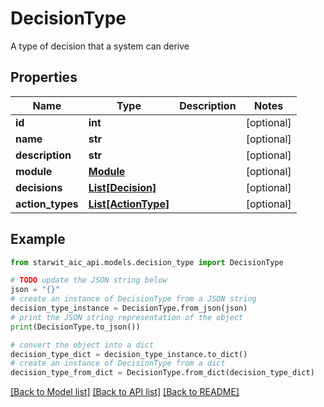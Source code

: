 # DecisionType

A type of decision that a system can derive

## Properties

Name | Type | Description | Notes
------------ | ------------- | ------------- | -------------
**id** | **int** |  | [optional] 
**name** | **str** |  | [optional] 
**description** | **str** |  | [optional] 
**module** | [**Module**](Module.md) |  | [optional] 
**decisions** | [**List[Decision]**](Decision.md) |  | [optional] 
**action_types** | [**List[ActionType]**](ActionType.md) |  | [optional] 

## Example

```python
from starwit_aic_api.models.decision_type import DecisionType

# TODO update the JSON string below
json = "{}"
# create an instance of DecisionType from a JSON string
decision_type_instance = DecisionType.from_json(json)
# print the JSON string representation of the object
print(DecisionType.to_json())

# convert the object into a dict
decision_type_dict = decision_type_instance.to_dict()
# create an instance of DecisionType from a dict
decision_type_from_dict = DecisionType.from_dict(decision_type_dict)
```
[[Back to Model list]](../README.md#documentation-for-models) [[Back to API list]](../README.md#documentation-for-api-endpoints) [[Back to README]](../README.md)


